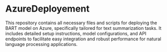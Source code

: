 # AzureDeployement
This repository contains all necessary files and scripts for deploying the BART model on Azure, specifically tailored for text summarization tasks. It includes detailed setup instructions, model configurations, and API endpoints to facilitate easy integration and robust performance for natural language processing applications.
